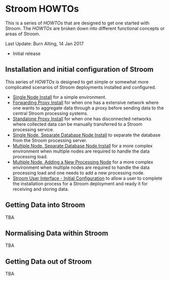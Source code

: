 # Stroom HOWTOs

This is a series of *HOWTOs* that are designed to get one started with Stroom. The *HOWTOs* are broken down into different functional concepts or areas of Stroom.

Last Update: Burn Alting, 14 Jan 2017

- Initial release

## Installation and initial configuration of Stroom

This series of *HOWTOs* is designed to get simple or somewhat more complicated scenarios of Stroom deployments installed and configured.

  - [Single Node Install](series01/StroomHowTo-1.00-a.md "Single Node Stroom Installation") for a simple environment.
  - [Forwarding Proxy Install](series01/StroomHowTo-1.10-a.md "Forwarding Stroom Proxy Installation") for when one has a extensive network where one wants to aggregate data through a proxy before sending data to the central Stroom processing systems.
  - [Standalone Proxy Install](series01/StroomHowTo-1.20-a.md "Standalone Stroom Proxy Installation") for when one has disconnected networks where collected data can be manually transferred to a Stroom processing service.
  - [Single Node, Separate Database Node Install](series01/StroomHowTo-1.30-a.md "Single Node, Separate Database Node Installation") to separate the database from the Stroom processing server.
  - [Multiple Node, Separate Database Node Install](series01/StroomHowTo-1.40-a.md "Multiple Node, Separate Database Node Stroom  Installation") for a more complex environment when multiple nodes are required to handle the data processing load.
  - [Multiple Node, Adding a New Processing Node](series01/StroomHowTo-1.50-a.md "Multiple Node, addition of Processing Node") for a more complex environment when multiple nodes are required to handle the data processing load and one needs to add a new processing node.
  - [Stroom User Interface - Initial Configuration](series01/StroomHowTo-1.60-a.md "Initial configuration of the Stroom system via the User Interface") to allow a user to complete the installation process for a Stroom deployment and ready it for receiving and storing data.

## Getting Data into Stroom

  TBA

## Normalising Data within Stroom

  TBA

## Getting Data out of Stroom

  TBA

